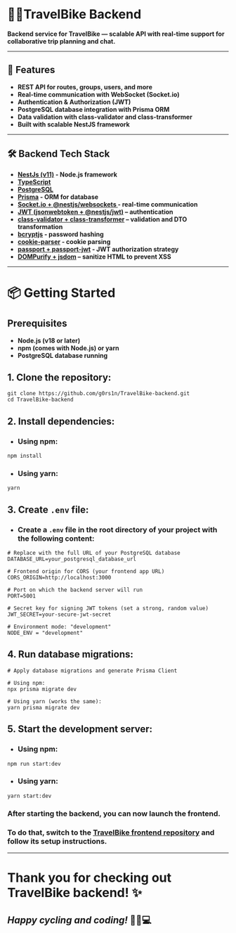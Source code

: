 # 🚴‍♂️TravelBike Backend

**Backend service for TravelBike — scalable API with real-time support for collaborative trip planning and chat.**

---

## 🚀 Features

- **REST API for routes, groups, users, and more**
- **Real-time communication with WebSocket (Socket.io)**
- **Authentication & Authorization (JWT)**
- **PostgreSQL database integration with Prisma ORM**
- **Data validation with class-validator and class-transformer**
- **Built with scalable NestJS framework**

---
 
## 🛠️ Backend Tech Stack

- **[NestJs (v11)](https://docs.nestjs.com/) - Node.js framework**
- **[TypeScript](https://www.typescriptlang.org/)**
- **[PostgreSQL](https://www.postgresql.org/)**
- **[Prisma](https://www.prisma.io/) - ORM for database** 
- **[Socket.io + @nestjs/websockets ](https://socket.io/) - real-time communication** 
- **[JWT (jsonwebtoken + @nestjs/jwt)](https://github.com/auth0/node-jsonwebtoken) – authentication**
- **[class-validator + class-transformer](https://github.com/typestack/class-validator) – validation and DTO transformation**
- **[bcryptjs](https://github.com/dcodeIO/bcrypt.js) - password hashing**
- **[cookie-parser](https://github.com/expressjs/cookie-parser) - cookie parsing**
- **[passport + passport-jwt](http://www.passportjs.org/packages/passport-jwt/) - JWT authorization strategy**
- **[DOMPurify + jsdom](https://github.com/cure53/DOMPurify) – sanitize HTML to prevent XSS**

---

# 📦 Getting Started

## Prerequisites
- **Node.js (v18 or later)**
- **npm (comes with Node.js) or yarn**
- **PostgreSQL database running**

## 1. Clone the repository:

```
git clone https://github.com/g0rs1n/TravelBike-backend.git
cd TravelBike-backend
```

## 2. Install dependencies:

- ### Using npm:

```
npm install
```
- ### Using yarn:

```
yarn
```

## 3. Create `.env` file:

- ### Create a `.env` file in the root directory of your project with the following content:

```
# Replace with the full URL of your PostgreSQL database
DATABASE_URL=your_postgresql_database_url

# Frontend origin for CORS (your frontend app URL)
CORS_ORIGIN=http://localhost:3000

# Port on which the backend server will run
PORT=5001

# Secret key for signing JWT tokens (set a strong, random value)
JWT_SECRET=your-secure-jwt-secret

# Environment mode: "development"
NODE_ENV = "development" 
```

## 4. Run database migrations:

```
# Apply database migrations and generate Prisma Client

# Using npm:
npx prisma migrate dev

# Using yarn (works the same):
yarn prisma migrate dev
```

## 5. Start the development server:

- ### Using npm:

```
npm run start:dev
```
- ### Using yarn:

```
yarn start:dev
```

### After starting the backend, you can now launch the frontend.
### To do that, switch to the [TravelBike frontend repository](https://github.com/g0rs1n/TravelBike-frontend) and follow its setup instructions.

---

# Thank you for checking out TravelBike backend! ✨

## **_Happy cycling and coding!_** 🚴‍♂️💻